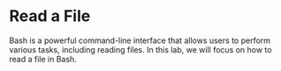 # Read a File

Bash is a powerful command-line interface that allows users to perform various tasks, including reading files. In this lab, we will focus on how to read a file in Bash.
